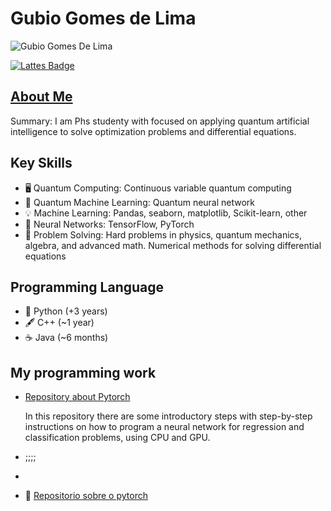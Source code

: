 # Gubio Gomes de Lima

![Gubio Gomes De Lima](https://github.com/GubioGL/meu-curriculo/blob/main/.github/workflows/98989633.jfif)

[![Lattes Badge](https://img.shields.io/badge/-Lattes-blue)](https://buscatextual.cnpq.br/buscatextual/visualizacv.do?id=K8607312P9&tokenCaptchar=03AFcWeA7y-JKeV4E8R8iB-W692IEt0GxqiEosK6snDeGhAcwsukbxgsFxlspjA75XweqoOibS6fFAOpUSsfuXpkOUxQUAGNitMrWaPmoi1OyR1GFutXhJbd8YGcBM5VEtpb7b-wooindRmsKKQNCTszAmODvbRJ7BGfunBdWq7Y-e_RPZ8eKZoC8Fk72uR8S5tCRdfoAFPK3bWD-MTOV8RTV1PXF8sl-O5JRVA7zpI096fj3C1Z1yQWe5haf4MqxfVTKueSggfN1Rl8neqaEXzwc9hthndoIbUauyHwPHzj57YSclwB9QKMqLRML4mde5WEQ4Le0DdnsKea0cgYC-wIc_65pycrK_P9I5VyC0CBo8p091lydcaeZEvOS35jU5eRBByD-W6K7fK0F4jLx51D2B4tbdtAgaLsRZrtStOkuFK18Fhvy4eH6qxq4BNaNoyqLd0q4Reacny8OXU0rXWh2FoE4sofB6WI5bnlEmVKPsEUJ4MccxLGiqzofISaI3ouYrfFFUqAAPwRRNCtW5I8ORI77ocCV4BzARh2CeYGHKBhyps_YT7Rmc8D3GdONE-mdzb8we2ULBbe40FMufMWhARyUNgf72PrGJ9RLYi9oePtFcWm-sMB1_A3MkK2TXfvIu_ZLQ5mdQNYZwulOjYdHWt9gCJeG1G3xZ3WENsSp_x0EhWJWxzAfDmXdUq6Eq-CxFtKp0Ea0w)

## [About Me](https://gubiogl.github.io/home/About-me.html)

Summary: I am Phs studenty with focused on applying quantum artificial intelligence to solve optimization problems and differential equations.

## Key Skills
- 🖥️ Quantum Computing: Continuous variable quantum computing
- 🌌 Quantum Machine Learning: Quantum neural network
- 💡 Machine Learning: Pandas, seaborn, matplotlib, Scikit-learn, other
- 🧠 Neural Networks: TensorFlow, PyTorch
- 🎯 Problem Solving: Hard problems in physics, quantum mechanics, algebra, and advanced math. Numerical methods for solving differential equations

## Programming Language

- 🐍 Python (+3 years)
- 🖋️ C++ (~1 year)
- ☕ Java (~6 months)

## My programming work

- [Repository about Pytorch ](https://gubiogl.github.io/Aprendendo_pytorch/)

  In this repository there are some introductory steps with step-by-step instructions on how to program a neural network for regression and classification problems, using CPU and GPU.
  
- ;;;;
- 


- 🔗 [Repositorio sobre o pytorch](https://gubiogl.github.io/Aprendendo_pytorch/)
